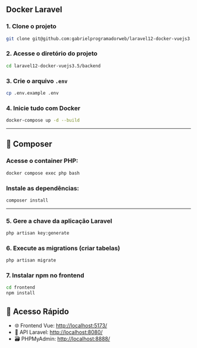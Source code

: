 ## **Docker Laravel**

### 1. Clone o projeto

```bash
git clone git@github.com:gabrielprogramadorweb/laravel12-docker-vuejs3.5.git
```

### 2. Acesse o diretório do projeto

```bash
cd laravel12-docker-vuejs3.5/backend
```

### 3. Crie o arquivo `.env`

```bash
cp .env.example .env
```

### 4. Inicie tudo com Docker

```bash
docker-compose up -d --build
```

---

## 🧩 Composer

### Acesse o container PHP:

```bash
docker compose exec php bash
```

### Instale as dependências:

```bash
composer install
```

---

### 5. Gere a chave da aplicação Laravel

```bash
php artisan key:generate
```

### 6. Execute as migrations (criar tabelas)

```bash
php artisan migrate
```

### 7. Instalar npm no frontend
```bash
cd frontend
npm install
```
## 🚀 Acesso Rápido

- 🌐 Frontend Vue: [http://localhost:5173/](http://localhost:5173/)
- 🔧 API Laravel: [http://localhost:8080/](http://localhost:8080/)
- 🗃️ PHPMyAdmin: [http://localhost:8888/](http://localhost:8888/)
